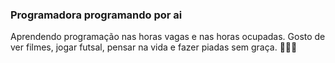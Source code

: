 ###  Programadora  programando por ai
Aprendendo programação nas horas vagas e nas horas ocupadas.
Gosto de  ver filmes, jogar futsal, pensar na vida e fazer piadas sem graça. 👩🏻‍💻
<!--
**Ibsiany/Ibsiany** is a ✨ _special_ ✨ repository because its `README.md` (this file) appears on your GitHub profile.

Here are some ideas to get you started:

- 🔭 I’m currently working on ...
- 🌱 I’m currently learning ...
- 👯 I’m looking to collaborate on ...
- 🤔 I’m looking for help with ...
- 💬 Ask me about ...
- 📫 How to reach me: ...
- 😄 Pronouns: ...
- ⚡ Fun fact: ...
-->
